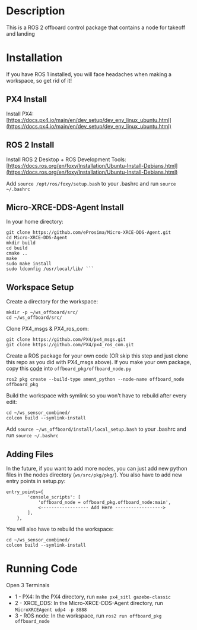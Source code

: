 # Description

This is a ROS 2 offboard control package that contains a node for takeoff and landing 

# Installation

If you have ROS 1 installed, you will face headaches when making a workspace, so get rid of it!

## PX4 Install

Install PX4: [https://docs.px4.io/main/en/dev_setup/dev_env_linux_ubuntu.html](https://docs.px4.io/main/en/dev_setup/dev_env_linux_ubuntu.html)

## ROS 2 Install

Install ROS 2 Desktop + ROS Development Tools: [https://docs.ros.org/en/foxy/Installation/Ubuntu-Install-Debians.html](https://docs.ros.org/en/foxy/Installation/Ubuntu-Install-Debians.html)

Add ```source /opt/ros/foxy/setup.bash``` to your .bashrc and run ```source ~/.bashrc```

## Micro-XRCE-DDS-Agent Install

In your home directory:
```
git clone https://github.com/eProsima/Micro-XRCE-DDS-Agent.git
cd Micro-XRCE-DDS-Agent
mkdir build
cd build
cmake ..
make
sudo make install
sudo ldconfig /usr/local/lib/ ```
```

## Workspace Setup

Create a directory for the workspace:
```
mkdir -p ~/ws_offboard/src/
cd ~/ws_offboard/src/
```

Clone PX4_msgs & PX4_ros_com:
```
git clone https://github.com/PX4/px4_msgs.git
git clone https://github.com/PX4/px4_ros_com.git
```

Create a ROS package for your own code (OR skip this step and just clone this repo as you did with PX4_msgs above). If you make your own package, copy this [code](https://github.com/Redfalcon5-ai/offboard_pkg/blob/main/offboard_pkg/offboard_node.py) into ```offboard_pkg/offboard_node.py```
```
ros2 pkg create --build-type ament_python --node-name offboard_node offboard_pkg
```

Build the workspace with symlink so you won't have to rebuild after every edit: 
```
cd ~/ws_sensor_combined/
colcon build --symlink-install
```

Add ```source ~/ws_offboard/install/local_setup.bash``` to your .bashrc and run ```source ~/.bashrc```

## Adding Files
In the future, if you want to add more nodes, you can just add new python files in the nodes directory (```ws/src/pkg/pkg/```). You also have to add new entry points in setup.py:
```
entry_points={
        'console_scripts': [
            'offboard_node = offboard_pkg.offboard_node:main',
            <------------------ Add Here ------------------>
        ],
    },
```

You will also have to rebuild the workspace: 
```
cd ~/ws_sensor_combined/
colcon build --symlink-install
```

# Running Code

Open 3 Terminals
- 1 - PX4: In the PX4 directory, run ```make px4_sitl gazebo-classic```
- 2 - XRCE_DDS: In the Micro-XRCE-DDS-Agent directory, run ```MicroXRCEAgent udp4 -p 8888```
- 3 - ROS node: In the workspace, run ```ros2 run offboard_pkg offboard_node```
